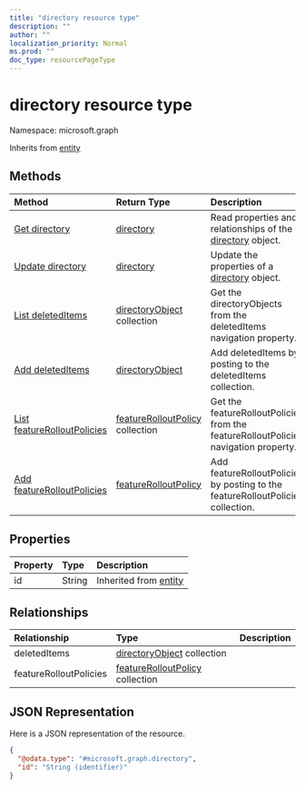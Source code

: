 ```yaml
---
title: "directory resource type"
description: ""
author: ""
localization_priority: Normal
ms.prod: ""
doc_type: resourcePageType
---
```


# directory resource type


Namespace: microsoft.graph




Inherits from [entity](../resources/entity.md)

## Methods
|Method|Return Type|Description|
|:---|:---|:---|
|[Get directory](../api/directory-get.md)|[directory](../resources/directory.md)|Read properties and relationships of the [directory](../resources/directory.md) object.|
|[Update directory](../api/directory-update.md)|[directory](../resources/directory.md)|Update the properties of a [directory](../resources/directory.md) object.|
|[List deletedItems](../api/directory-list-deleteditems.md)|[directoryObject](../resources/directoryobject.md) collection|Get the directoryObjects from the deletedItems navigation property.|
|[Add deletedItems](../api/directory-post-deleteditems.md)|[directoryObject](../resources/directoryobject.md)|Add deletedItems by posting to the deletedItems collection.|
|[List featureRolloutPolicies](../api/directory-list-featurerolloutpolicies.md)|[featureRolloutPolicy](../resources/featurerolloutpolicy.md) collection|Get the featureRolloutPolicies from the featureRolloutPolicies navigation property.|
|[Add featureRolloutPolicies](../api/directory-post-featurerolloutpolicies.md)|[featureRolloutPolicy](../resources/featurerolloutpolicy.md)|Add featureRolloutPolicies by posting to the featureRolloutPolicies collection.|

## Properties
|Property|Type|Description|
|:---|:---|:---|
|id|String| Inherited from [entity](../resources/entity.md)|

## Relationships
|Relationship|Type|Description|
|:---|:---|:---|
|deletedItems|[directoryObject](../resources/directoryobject.md) collection||
|featureRolloutPolicies|[featureRolloutPolicy](../resources/featurerolloutpolicy.md) collection||

## JSON Representation
Here is a JSON representation of the resource.
<!-- {
  "blockType": "resource",
  "keyProperty": "id",
  "@odata.type": "microsoft.graph.directory",
  "baseType": "microsoft.graph.entity",
  "openType": false
}
-->
``` json
{
  "@odata.type": "#microsoft.graph.directory",
  "id": "String (identifier)"
}
```

